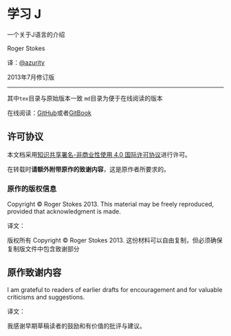 # 学习 J

一个关于J语言的介绍

Roger Stokes

译：[@azurity](https://github.com/azurity)

2013年7月修订版

---

其中`tex`目录与原始版本一致
`md`目录为便于在线阅读的版本

在线阅读：[GitHub](https://github.com/azurity/learnJ_zh_cn/SUMMARY.md)或者[GitBook](https://azurity.gitbooks.io/learningj/content/)

## 许可协议

本文档采用[知识共享署名-非商业性使用 4.0 国际许可协议](http://creativecommons.org/licenses/by-nc/4.0/)进行许可。

在转载时**请额外附带原作的致谢内容**，这是原作者所要求的。

### 原作的版权信息

Copyright © Roger Stokes 2013. This material may be freely reproduced, provided that acknowledgment is made. 

译文：

版权所有 Copyright © Roger Stokes 2013. 这份材料可以自由复制，但必须确保复制版文件中包含致谢部分

## 原作致谢内容

I am grateful to readers of earlier drafts for encouragement and for valuable criticisms and suggestions. 

译文：

我感谢早期草稿读者的鼓励和有价值的批评与建议。